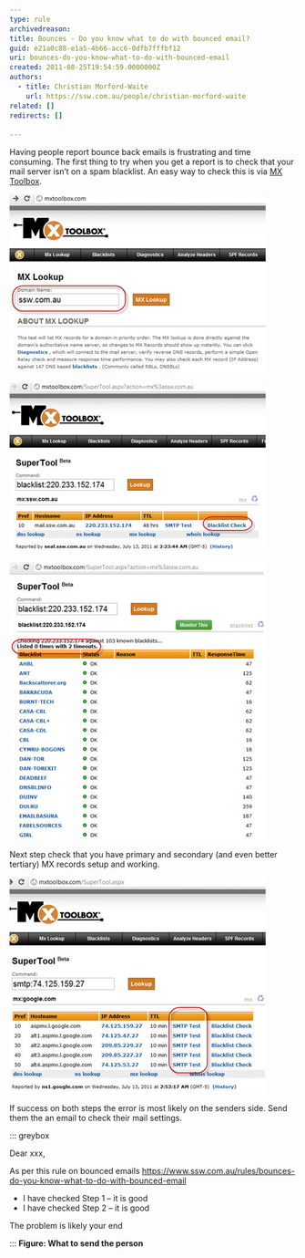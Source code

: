 ```yaml
---
type: rule
archivedreason: 
title: Bounces - Do you know what to do with bounced email?
guid: e21a0c88-e1a5-4b66-acc6-0dfb7fffbf12
uri: bounces-do-you-know-what-to-do-with-bounced-email
created: 2011-08-25T19:54:59.0000000Z
authors: 
  - title: Christian Morford-Waite
    url: https://ssw.com.au/people/christian-morford-waite
related: []
redirects: []

---
```


Having people report bounce back emails is frustrating and time consuming. The first thing to try when you get a report is to check that your mail server isn’t on a spam blacklist. An easy way to check this is via [MX Toolbox](http://mxtoolbox.com/). 

<!--endintro-->

![Figure: Enter the domain to check](MXToolbox-1.jpg)

![Figure: Then select "Blacklist Check"](MXToolbox-2.jpg) 

![Figure: Getting a zero is good, so you know that you are not blacklisted... so Step 1 is good](MXToolbox-3.jpg)

Next step check that you have primary and secondary (and even better tertiary) MX records setup and working.

![Figure: Seeing at least 2 MX records is good... Run an SMTP Test to test mail servers. So Step 2 is good](MXToolbox-4.jpg)

If success on both steps the error is most likely on the senders side. Send them the an email to check their mail settings.

::: greybox

Dear xxx,

As per this rule on bounced emails https://www.ssw.com.au/rules/bounces-do-you-know-what-to-do-with-bounced-email

* I have checked Step 1 – it is good
* I have checked Step 2 – it is good

The problem is likely your end

:::
**Figure: What to send the person**
